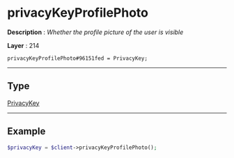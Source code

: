 # privacyKeyProfilePhoto

**Description** : *Whether the profile picture of the user is visible*

**Layer** : 214

```tl
privacyKeyProfilePhoto#96151fed = PrivacyKey;
```

---

## Type

[PrivacyKey](type/PrivacyKey)

---

## Example

```php
$privacyKey = $client->privacyKeyProfilePhoto();
```